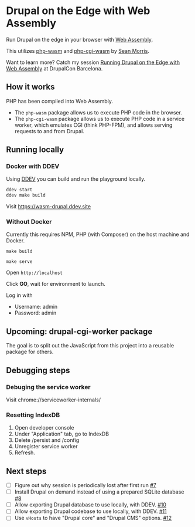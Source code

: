 # Drupal on the Edge with Web Assembly

Run Drupal on the edge in your browser with [Web Assembly](https://webassembly.org/).

This utilizes [php-wasm](https://github.com/seanmorris/php-wasm) and [php-cgi-wasm](https://github.com/seanmorris/php-wasm/tree/master/packages/php-cgi-wasm) by [Sean Morris](https://github.com/seanmorris).

Want to learn more? Catch my session [Running Drupal on the Edge with Web Assembly](https://events.drupal.org/barcelona2024/session/running-drupal-edge-web-assembly) at DrupalCon Barcelona.

## How it works

PHP has been compiled into Web Assembly.

* The `php-wasm` package allows us to execute PHP code in the browser.
* The `php-cgi-wasm` package allows us to execute PHP code in a service worker, which emulates CGI (think PHP-FPM), and allows serving requests to and from Drupal.

## Running locally

### Docker with DDEV

Using [DDEV](https://ddev.com/) you can build and run the playground locally.

```sh
ddev start
ddev make build
```

Visit https://wasm-drupal.ddev.site

### Without Docker

Currently this requires NPM, PHP (with Composer) on the host machine and Docker.

```shell
make build

make serve
```

Open `http://localhost`

Click **GO**, wait for environment to launch.

Log in with

* Username: admin
* Password: admin

## Upcoming: drupal-cgi-worker package

The goal is to split out the JavaScript from this project into a reusable package for others.

## Debugging steps

### Debuging the service worker

Visit chrome://serviceworker-internals/

### Resetting IndexDB

1. Open developer console
2. Under "Application" tab, go to IndexDB
3. Delete /persist and /config
4. Unregister service worker
5. Refresh.

## Next steps

- [ ] Figure out why session is periodically lost after first run [#7](https://github.com/mglaman/wasm-drupal/issues/7)
- [ ] Install Drupal on demand instead of using a prepared SQLite database [#8](https://github.com/mglaman/wasm-drupal/issues/8)
- [ ] Allow exporting Drupal database to use locally, with DDEV. [#10](https://github.com/mglaman/wasm-drupal/issues/10)
- [ ] Allow exporting Drupal codebase to use locally, with DDEV. [#11](https://github.com/mglaman/wasm-drupal/issues/11)
- [ ] Use `vHosts` to have "Drupal core" and "Drupal CMS" options. [#12](https://github.com/mglaman/wasm-drupal/issues/12)
